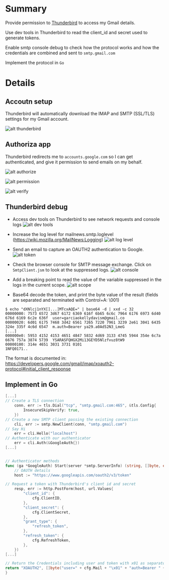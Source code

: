 # Summary 

Provide permission to [Thunderbird](https://www.thunderbird.net/en-GB/) to access my Gmail details. 

Use dev tools in Thunderbird to read the client_id and secret used to generate tokens. 

Enable smtp console debug to check how the protocol works and how the credentials are combined and sent to `smtp.gmail.com` 

Implement the protocol in `Go`

# Details 

## Accoutn setup 

Thunderbird will automatically download the IMAP and SMTP (SSL/TLS) settings for my Gmail account. 

![alt thunderbird](https://github.com/pzolo85/research/blob/f3407b3f0bbf6befcb6dc7ef7ac88bd0763a10be/images/gmail_000_auto_setup_config.png)

## Authoriza app 

Thunderbird redirects me to `accounts.google.com` so I can get authenticated, and give it permission to send emails on my behalf. 

![alt authorize](https://github.com/pzolo85/research/blob/f3407b3f0bbf6befcb6dc7ef7ac88bd0763a10be/images/gmail_002_authorize_thunder_app.png)

![alt permission](https://github.com/pzolo85/research/blob/f3407b3f0bbf6befcb6dc7ef7ac88bd0763a10be/images/gmail_003_thunder_permission.png)

![alt verify](https://github.com/pzolo85/research/blob/f3407b3f0bbf6befcb6dc7ef7ac88bd0763a10be/images/gmail_004_gmail_app_authorized.png)

## Thunderbird debug 

- Access dev tools on Thunderbird to see network requests and console logs 
![alt dev tools](https://github.com/pzolo85/research/blob/f3407b3f0bbf6befcb6dc7ef7ac88bd0763a10be/images/gmail_005_thunder_open_dev_tools.png)

- Increase the log level for mailnews.smtp.loglevel (https://wiki.mozilla.org/MailNews:Logging)
![alt log level](https://github.com/pzolo85/research/blob/f3407b3f0bbf6befcb6dc7ef7ac88bd0763a10be/images/gmail_006_thunder_increase_smtp_log_level.png)

- Send an email to capture an OAUTH2 authentication to Google. 
![alt token](https://github.com/pzolo85/research/blob/f3407b3f0bbf6befcb6dc7ef7ac88bd0763a10be/images/gmail_007_dev_tools_capture_client_id_secret.png)

- Check the browser console for SMTP message exchange. Click on `SmtpClient.jsm` to look at the suppressed logs.
![alt console](https://github.com/pzolo85/research/blob/f3407b3f0bbf6befcb6dc7ef7ac88bd0763a10be/images/gmail_008_console_smtp_protocol.png)

- Add a breaking point to read the value of the variable suppressed in the logs in the current scope. 
![alt scope](https://github.com/pzolo85/research/blob/f3407b3f0bbf6befcb6dc7ef7ac88bd0763a10be/images/gmail_009_debugger_breakpoint_read_auth.png)

- Base64 decode the token, and print the byte value of the result (fields are separated and terminated with Control+A: \001)
```
$ echo "dXNlcj1nYX[]...]MTcxAQE=" | base64 -d | xxd -c 32
00000000: 7573 6572 3d67 6172 6369 616f 6b65 6c6c 7964 6176 6973 6d40 676d 6169 6c2e 636f  user=garciaokellydavism@gmail.co
00000020: 6d01 6175 7468 3d42 6561 7265 7220 7961 3239 2e61 3041 6435 324e 335f 4c6d 6547  m.auth=Bearer ya29.a0Ad52N3_LmeG
[...]
000000e0: 5953 4152 4153 4651 4847 5832 4d69 3133 4745 5944 354e 6c7a 6676 757a 3874 5739  YSARASFQHGX2Mi13GEYD5Nlzfvuz8tW9
00000100: 314e 4651 3031 3731 0101                                                         1NFQ0171..
```
The format is documented in: https://developers.google.com/gmail/imap/xoauth2-protocol#initial_client_response 

## Implement in Go 

```Go
[...]
// Create a TLS connection
	conn, err := tls.Dial("tcp", "smtp.gmail.com:465", &tls.Config{
		InsecureSkipVerify: true,
	})
// Create a new SMTP client passing the existing connection 
	cli, err := smtp.NewClient(conn, "smtp.gmail.com")
// Say Hi
	err = cli.Hello("localhost")
// Authenticate with our authenticator 
	err = cli.Auth(&GoogleAuth{})
[...]


// Authenticator methods 
func (ga *GoogleAuth) Start(server *smtp.ServerInfo) (string, []byte, error) {
	// OAUTH details
	host := "https://www.googleapis.com/oauth2/v3/token"

// Request a token with Thunderbird's client id and secret 
	resp, err := http.PostForm(host, url.Values{
		"client_id": {
			cfg.ClientID,
		},
		"client_secret": {
			cfg.ClientSecret,
		},
		"grant_type": {
			"refresh_token",
		},
		"refresh_token": {
			cfg.RefreshToken,
		},
	})
[...]

// Return the Credentials including user and token with x01 as separator 
return "XOAUTH2", []byte("user=" + cfg.Mail + "\x01" + "auth=Bearer " + google_token.Token + "\x01\x01"), nil
}
```


